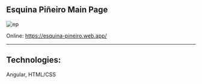 <h2>Esquina Piñeiro Main Page</h2>



![ep](https://github.com/user-attachments/assets/12855bb9-df2c-4c25-8b4a-e4ef30dd663c)

Online: https://esquina-pineiro.web.app/
_______________________________


<h2>Technologies:</h2>

Angular, HTML/CSS
